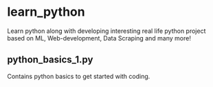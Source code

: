# learn_python
Learn python along with developing interesting real life python project based on ML, Web-development, Data Scraping and many more!

## python_basics_1.py
Contains python basics to get started with coding.
